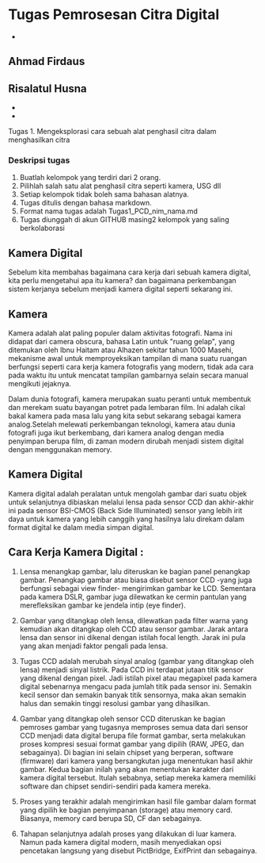 # Tugas Pemrosesan Citra Digital
-
## Ahmad Firdaus 
## Risalatul Husna
-
-
Tugas 1. Mengeksplorasi cara sebuah alat penghasil citra dalam menghasilkan citra
### Deskripsi tugas

1. Buatlah kelompok yang terdiri dari 2 orang.
2. Pilihlah salah satu alat penghasil citra seperti kamera, USG dll
3. Setiap kelompok tidak boleh sama bahasan alatnya.
4. Tugas ditulis dengan bahasa markdown.
5. Format nama tugas adalah Tugas1_PCD_nim_nama.md
6. Tugas diunggah di akun GITHUB masing2 kelompok yang saling berkolaborasi

## Kamera Digital
Sebelum kita membahas bagaimana cara kerja dari sebuah kamera digital, kita perlu mengetahui apa itu kamera? dan bagaimana perkembangan sistem kerjanya sebelum menjadi kamera digital seperti sekarang ini.
## Kamera
Kamera adalah alat paling populer dalam aktivitas fotografi. Nama ini didapat dari camera obscura, bahasa Latin untuk "ruang gelap", yang ditemukan oleh lbnu Haitam atau Alhazen sekitar tahun 1000 Masehi, mekanisme awal untuk memproyeksikan tampilan di mana suatu ruangan berfungsi seperti cara kerja kamera fotografis yang modern, tidak ada cara pada waktu itu untuk mencatat tampilan gambarnya selain secara manual mengikuti jejaknya. 

Dalam dunia fotografi, kamera merupakan suatu peranti untuk membentuk dan merekam suatu bayangan potret pada lembaran film. Ini adalah cikal bakal kamera pada masa lalu yang kita sebut sekarang sebagai kamera analog.Setelah melewati perkembangan teknologi, kamera atau dunia fotografi juga ikut berkembang, dari kamera analog dengan media penyimpan berupa film, di zaman modern dirubah menjadi sistem digital dengan menggunakan memory.
## Kamera Digital
Kamera digital adalah peralatan untuk mengolah gambar dari suatu objek untuk selanjutnya dibiaskan melalui lensa pada sensor CCD dan akhir-akhir ini pada sensor BSI-CMOS (Back Side Illuminated) sensor yang lebih irit daya untuk kamera yang lebih canggih yang hasilnya lalu direkam dalam format digital ke dalam media simpan digital.

## Cara Kerja Kamera Digital :
1. Lensa menangkap gambar, lalu diteruskan ke bagian panel penangkap gambar. Penangkap gambar atau biasa disebut sensor CCD -yang juga berfungsi sebagai view finder- mengirimkan gambar ke LCD. Sementara pada kamera DSLR, gambar juga dilewatkan ke cermin pantulan yang merefleksikan gambar ke jendela intip (eye finder).

2. Gambar yang ditangkap oleh lensa, dilewatkan pada filter warna yang kemudian akan ditangkap oleh CCD atau sensor gambar. Jarak antara lensa dan sensor ini dikenal dengan istilah focal length. Jarak ini pula yang akan menjadi faktor pengali pada lensa.

3. Tugas CCD adalah merubah sinyal analog (gambar yang ditangkap oleh lensa) menjadi sinyal listrik. Pada CCD ini terdapat jutaan titik sensor yang dikenal dengan pixel. Jadi istilah pixel atau megapixel pada kamera digital sebenarnya mengacu pada jumlah titik pada sensor ini. Semakin kecil sensor dan semakin banyak titik sensornya, maka akan semakin halus dan semakin tinggi resolusi gambar yang dihasilkan.

4. Gambar yang ditangkap oleh sensor CCD diteruskan ke bagian pemroses gambar yang tugasnya memproses semua data dari sensor CCD menjadi data digital berupa file format gambar, serta melakukan proses kompresi sesuai format gambar yang dipilih (RAW, JPEG, dan sebagainya). Di bagian ini selain chipset yang berperan, software (firmware) dari kamera yang bersangkutan juga menentukan hasil akhir gambar. Kedua bagian inilah yang akan menentukan karakter dari kamera digital tersebut. Itulah sebabnya, setiap mereka kamera memiliki software dan chipset sendiri-sendiri pada kamera mereka.

5. Proses yang terakhir adalah mengirimkan hasil file gambar dalam format yang dipilih ke bagian penyimpanan (storage) atau memory card. Biasanya, memory card berupa SD, CF dan sebagainya.

6. Tahapan selanjutnya adalah proses yang dilakukan di luar kamera. Namun pada kamera digital modern, masih menyediakan opsi pencetakan langsung yang disebut PictBridge, ExifPrint dan sebagainya.

